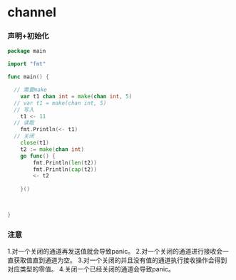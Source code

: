

# channel



### 声明+初始化



```go
package main

import "fmt"

func main() {

  // 需要make 
	var t1 chan int = make(chan int, 5)
  // var t1 = make(chan int, 5)
  // 写入
	t1 <- 11
  // 读取
	fmt.Println(<- t1)
  // 关闭
	close(t1)
	t2 := make(chan int)
	go func() {
		fmt.Println(len(t2))
		fmt.Println(cap(t2))
		<- t2
	
	}()
	


}

```



### **注意**



1.对一个关闭的通道再发送值就会导致panic。
2.对一个关闭的通道进行接收会一直获取值直到通道为空。
3.对一个关闭的并且没有值的通道执行接收操作会得到对应类型的零值。
4.关闭一个已经关闭的通道会导致panic。





